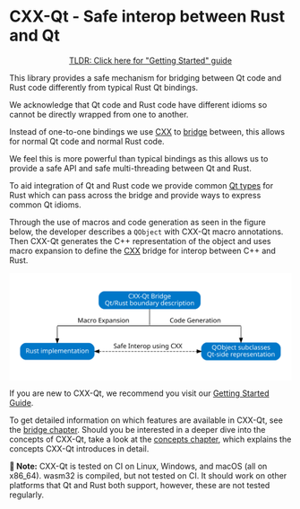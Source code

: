<!--
SPDX-FileCopyrightText: 2021 Klarälvdalens Datakonsult AB, a KDAB Group company <info@kdab.com>
SPDX-FileContributor: Andrew Hayzen <andrew.hayzen@kdab.com>

SPDX-License-Identifier: MIT OR Apache-2.0
-->

# CXX-Qt - Safe interop between Rust and Qt

<p align=center><a href="./getting-started/index.md">TLDR: Click here for "Getting Started" guide</a></p>

This library provides a safe mechanism for bridging between Qt code and Rust code differently from typical Rust Qt bindings.

We acknowledge that Qt code and Rust code have different idioms so cannot be directly wrapped from one to another.

Instead of one-to-one bindings we use [CXX](https://cxx.rs/) to [bridge](./bridge/index.md) between, this allows for normal Qt code and normal Rust code.

We feel this is more powerful than typical bindings as this allows us to provide a safe API and safe multi-threading between Qt and Rust.

To aid integration of Qt and Rust code we provide common [Qt types](./concepts/types.md) for Rust which can pass across the bridge and provide ways to express common Qt idioms.

Through the use of macros and code generation as seen in the figure below, the developer describes a `QObject` with CXX-Qt macro annotations. Then CXX-Qt generates the C++ representation of the object and uses macro expansion to define the [CXX](https://cxx.rs/) bridge for interop between C++ and Rust.

<div style="background-color: white; padding: 1rem; text-align: center;">

![Overview of CXX-Qt concept](./images/overview_abstract.svg)

</div>

If you are new to CXX-Qt, we recommend you visit our [Getting Started Guide](./getting-started/index.md).

To get detailed information on which features are available in CXX-Qt, see the [bridge chapter](./bridge/index.md).
Should you be interested in a deeper dive into the concepts of CXX-Qt, take a look at the [concepts chapter](./concepts/index.md), which explains the concepts CXX-Qt introduces in detail.

**📝 Note:** CXX-Qt is tested on CI on Linux, Windows, and macOS (all on x86_64). wasm32 is compiled, but not tested on CI. It should work on other platforms that Qt and Rust both support, however, these are not tested regularly.
